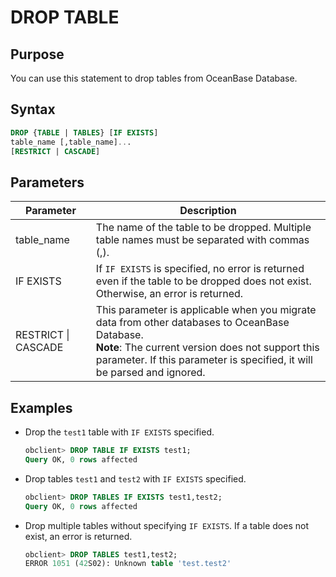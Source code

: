 # DROP TABLE

## Purpose

You can use this statement to drop tables from OceanBase Database.

## Syntax

```sql
DROP {TABLE | TABLES} [IF EXISTS]
table_name [,table_name]...
[RESTRICT | CASCADE]
```

## Parameters

| **Parameter** | **Description** |
|---------------------|------------------------------------------------------------------------------------------------|
| table_name | The name of the table to be dropped. Multiple table names must be separated with commas (,).  |
| IF EXISTS | If `IF EXISTS` is specified, no error is returned even if the table to be dropped does not exist. Otherwise, an error is returned.  |
| RESTRICT \| CASCADE | This parameter is applicable when you migrate data from other databases to OceanBase Database.  <br>**Note**: The current version does not support this parameter. If this parameter is specified, it will be parsed and ignored.</br>  |

## Examples

* Drop the `test1` table with `IF EXISTS` specified.

   ```sql
   obclient> DROP TABLE IF EXISTS test1;
   Query OK, 0 rows affected
   ```

* Drop tables `test1` and `test2` with `IF EXISTS` specified.

   ```sql
   obclient> DROP TABLES IF EXISTS test1,test2;
   Query OK, 0 rows affected
   ```

* Drop multiple tables without specifying `IF EXISTS`. If a table does not exist, an error is returned.

   ```sql
   obclient> DROP TABLES test1,test2;
   ERROR 1051 (42S02): Unknown table 'test.test2'
   ```
